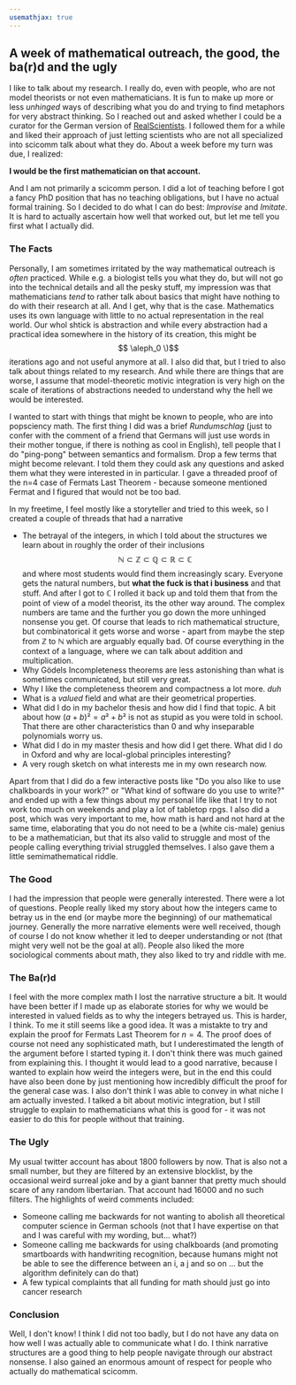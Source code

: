 ```yaml
---
usemathjax: true
---
```

## A week of mathematical outreach, the good, the ba(r)d and the ugly
I like to talk about my research. I really do, even with people, who are not model theorists or not even mathematicians. It is fun to make up more or less *unhinged* ways of describing what you do and trying to find metaphors for very abstract thinking. So I reached out and asked whether I could be a curator for the German version of <a href="https://twitter.com/realsci_DE">RealScientists</a>. I followed them for a while and liked their approach of just letting scientists who are not all specialized into scicomm talk about what they do. 
About a week before my turn was due, I realized: 

**I would be the first mathematician on that account.**

And I am not primarily a scicomm person. I did a lot of teaching before I got a fancy PhD position that has no teaching obligations, but I have no actual formal training. So I decided to do what I can do best: *Improvise* and *Imitate*.
It is hard to actually ascertain how well that worked out, but let me tell you first what I actually did.

### The Facts 
Personally, I am sometimes irritated by the way mathematical outreach is *often* practiced. While e.g. a biologist tells you what they do, but will not go into the technical details and all the pesky stuff, my impression was that mathematicians *tend* to rather talk about basics that might have nothing to do with their research at all. And I get, why that is the case. Mathematics uses its own language with little to no actual representation in the real world. Our whol shtick is abstraction and while every abstraction had a practical idea somewhere in the history of its creation, this might be $$ \aleph_0 \)$$ iterations ago and not useful anymore at all. I also did that, but I tried to also talk about things related to my research. And while there are things that are worse, I assume that model-theoretic motivic integration is very high on the scale of iterations of abstractions needed to understand why the hell we would be interested.

I wanted to start with things that might be known to people, who are into popsciency math. The first thing I did was a brief *Rundumschlag* (just to confer with the comment of a friend that Germans will just use words in their mother tongue, if there is nothing as cool in English), tell people that I do "ping-pong" between semantics and formalism. Drop a few terms that might become relevant. I told them they could ask any questions and asked them what they were interested in in particular. I gave a threaded proof of the n=4 case of Fermats Last Theorem - because someone mentioned Fermat and I figured that would not be too bad. 

In my freetime, I feel mostly like a storyteller and tried to this week, so I created a couple of threads that had a narrative
- The betrayal of the integers, in which I told about the structures we learn about in roughly the order of their inclusions $$ \begin{equation*}\mathbb{N} \subset \mathbb{Z} \subset \mathbb{Q} \subset \mathbb{R} \subset \mathbb{C}\end{equation*} $$ and where most students would find them increasingly scary. Everyone gets the natural numbers, but **what the fuck is that i business** and that stuff. And after I got to $\mathbb{C}$ I rolled it back up and told them that from the point of view of a model theorist, its the other way around. The complex numbers are tame and the further you go down the more unhinged nonsense you get. Of course that leads to rich mathematical structure, but combinatorical it gets worse and worse - apart from maybe the step from $\mathbb{Z}$ to $\mathbb{N}$ which are arguably equally bad. Of course everything in the context of a language, where we can talk about addition and multiplication. 
- Why Gödels Incompleteness theorems are less astonishing than what is sometimes communicated, but still very great.
- Why I like the completeness theorem and compactness a lot more. *duh*
- What is a *valued* field and what are their geometrical properties.
- What did I do in my bachelor thesis and how did I find that topic. A bit about how $(a+b)²=a²+b²$ is not as stupid as you were told in school. That there are other characteristics than $0$ and why inseparable polynomials worry us.
- What did I do in my master thesis and how did I get there. What did I do in Oxford and why are local-global principles interesting?
- A very rough sketch on what interests me in my own research now.

Apart from that I did do a few interactive posts like "Do you also like to use chalkboards in your work?" or "What kind of software do you use to write?" and ended up with a few things about my personal life like that I try to not work too much on weekends and play a lot of tabletop rpgs. I also did a post, which was very important to me, how math is hard and not hard at the same time, elaborating that you do not need to be a (white cis-male) genius to be a mathematician, but that its also valid to struggle and most of the people calling everything trivial struggled themselves. I also gave them a little semimathematical riddle.

### The Good 
I had the impression that people were generally interested. There were a lot of questions. People really liked my story about how the integers came to betray us in the end (or maybe more the beginning) of our mathematical journey. Generally the more narrative elements were well received, though of course I do not know whether it led to deeper understanding or not (that might very well not be the goal at all). People also liked the more sociological comments about math, they also liked to try and riddle with me.

### The Ba(r)d
I feel with the more complex math I lost the narrative structure a bit. It would have been better if I made up as elaborate stories for why we would be interested in valued fields as to why the integers betrayed us. This is harder, I think. To me it still seems like a good idea. It was a mistakte to try and explain the proof for Fermats Last Theorem for $n=4$. The proof does of course not need any sophisticated math, but I underestimated the length of the argument before I started typing it. I don't think there was much gained from explaining this. I thought it would lead to a good narrative, because I wanted to explain how weird the integers were, but in the end this could have also been done by just mentioning how incredibly difficult the proof for the general case was. I also don't think I was able to convey in what niche I am actually invested. I talked a bit about motivic integration, but I still struggle to explain to mathematicians what this is good for - it was not easier to do this for people without that training.

### The Ugly
My usual twitter account has about 1800 followers by now. That is also not a small number, but they are filtered by an extensive blocklist, by the occasional weird surreal joke and by a giant banner that pretty much should scare of any random libertarian. That account had 16000 and no such filters. The highlights of weird comments included:
- Someone calling me backwards for not wanting to abolish all theoretical computer science in German schools (not that I have expertise on that and I was careful with my wording, but... what?)
- Someone calling me backwards for using chalkboards (and promoting smartboards with handwriting recognition, because humans might not be able to see the difference between an i, a j and so on ... but the algorithm definitely can do that)
- A few typical complaints that all funding for math should just go into cancer research

### Conclusion 
Well, I don't know! I think I did not too badly, but I do not have any data on how well I was actually able to communicate what I do. I think narrative structures are a good thing to help people navigate through our abstract nonsense. I also gained an enormous amount of respect for people who actually do mathematical scicomm.
